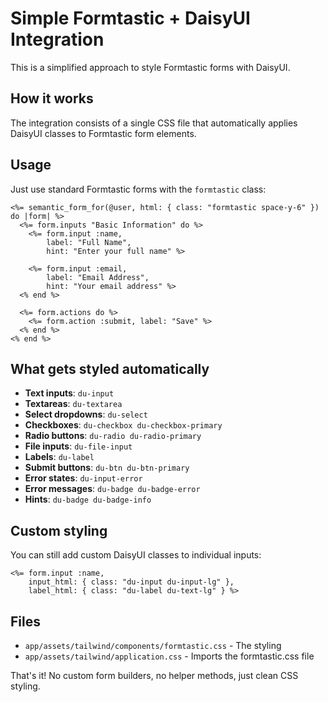# Simple Formtastic + DaisyUI Integration

This is a simplified approach to style Formtastic forms with DaisyUI.

## How it works

The integration consists of a single CSS file that automatically applies DaisyUI classes to Formtastic form elements.

## Usage

Just use standard Formtastic forms with the `formtastic` class:

```erb
<%= semantic_form_for(@user, html: { class: "formtastic space-y-6" }) do |form| %>
  <%= form.inputs "Basic Information" do %>
    <%= form.input :name,
        label: "Full Name",
        hint: "Enter your full name" %>

    <%= form.input :email,
        label: "Email Address",
        hint: "Your email address" %>
  <% end %>

  <%= form.actions do %>
    <%= form.action :submit, label: "Save" %>
  <% end %>
<% end %>
```

## What gets styled automatically

- **Text inputs**: `du-input`
- **Textareas**: `du-textarea`
- **Select dropdowns**: `du-select`
- **Checkboxes**: `du-checkbox du-checkbox-primary`
- **Radio buttons**: `du-radio du-radio-primary`
- **File inputs**: `du-file-input`
- **Labels**: `du-label`
- **Submit buttons**: `du-btn du-btn-primary`
- **Error states**: `du-input-error`
- **Error messages**: `du-badge du-badge-error`
- **Hints**: `du-badge du-badge-info`

## Custom styling

You can still add custom DaisyUI classes to individual inputs:

```erb
<%= form.input :name,
    input_html: { class: "du-input du-input-lg" },
    label_html: { class: "du-label du-text-lg" } %>
```

## Files

- `app/assets/tailwind/components/formtastic.css` - The styling
- `app/assets/tailwind/application.css` - Imports the formtastic.css file

That's it! No custom form builders, no helper methods, just clean CSS styling.
